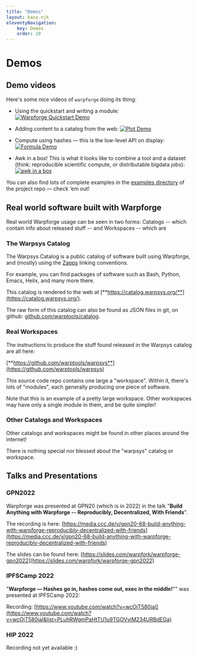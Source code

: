 ```yaml
---
title: "Demos"
layout: base.njk
eleventyNavigation: 
    key: Demos 
    order: 20
---
```


Demos
=====



Demo videos
-----------

Here's some nice videos of `warpforge` doing its thing:

- Using the quickstart and writing a module:
    [![Warpforge Quickstart Demo](/images/quickstart-demo.png)](https://asciinema.org/a/ax3iU4aRu17Cx4CG1OYBNCPb6)
    
- Adding content to a catalog from the web:
    [![Plot Demo](/images/plot-demo.png)](https://asciinema.org/a/XL03vvethmuqnA1iNJx2xDsRD)

- Compute using hashes — this is the low-level API on display:
    [![Formula Demo](/images/formula-demo.png)](https://asciinema.org/a/FY4iYhlEi5m0h78oFYqqvIZYc)
    
- Awk in a box!  This is what it looks like to combine a tool and a dataset (think: reproducible scientific compute, or distributable bigdata jobs):
    [![awk in a box](/images/awk-in-a-box-demo.png)](https://asciinema.org/a/CqifX73Z2JwDwLOi7DLm5El1h)
    

You can also find lots of complete examples in the
[examples directory](https://github.com/warpfork/warpforge/tree/master/examples)
of the project repo — check ‘em out!



Real world software built with Warpforge
----------------------------------------

Real world Warpforge usage can be seen in two forms:
Catalogs -- which contain info about released stuff --
and Workspaces -- which are 

### The Warpsys Catalog

The Warpsys Catalog is a public catalog of software built using Warpforge, and (mostly) using the [Zapps](https://zapps.app/) linking conventions.

For example, you can find packages of software such as Bash, Python, Emacs, Helix, and many more there.

This catalog is rendered to the web at [**https://catalog.warpsys.org/**](https://catalog.warpsys.org/).

The raw form of this catalog can also be found as JSON files in git, on github: [github.com/warptools/catalog](https://github.com/warptools/catalog).

### Real Workspaces

The instructions to produce the stuff found released in the Warpsys catalog are all here:

[**https://github.com/warptools/warpsys**](https://github.com/warptools/warpsys)

This source code repo contains one large a "workspace".
Within it, there's lots of "modules", each generally producing one piece of software.

Note that this is an example of a pretty large workspace.
Other workspaces may have only a single module in them, and be quite simpler!

### Other Catalogs and Workspaces

Other catalogs and workspaces might be found in other places around the internet!

There is nothing special nor blessed about the "warpsys" catalog or workspace.



Talks and Presentations
-----------------------

### GPN2022

Warpforge was presented at GPN20 (which is in 2022) in the talk "**Build Anything with Warpforge -- Reproducibly, Decentralized, With Friends**".

The recording is here: [https://media.ccc.de/v/gpn20-68-build-anything-with-warpforge-reproducibly-decentralized-with-friends](https://media.ccc.de/v/gpn20-68-build-anything-with-warpforge-reproducibly-decentralized-with-friends)

The slides can be found here: [https://slides.com/warpfork/warpforge-gpn2022](https://slides.com/warpfork/warpforge-gpn2022)

### IPFSCamp 2022

"**Warpforge — Hashes go in, hashes come out, exec in the middle!**"" was presented at IPFSCamp 2022:

Recording: [https://www.youtube.com/watch?v=wcOjT580iaI](https://www.youtube.com/watch?v=wcOjT580iaI&list=PLuhRWgmPaHtTU1u9TGOVviM234URBdEGa)

### HIP 2022

Recording not yet available :)
